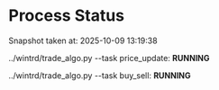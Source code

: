 # Process Status

Snapshot taken at: 2025-10-09 13:19:38

../wintrd/trade_algo.py --task price_update: **RUNNING**

../wintrd/trade_algo.py --task buy_sell: **RUNNING**


